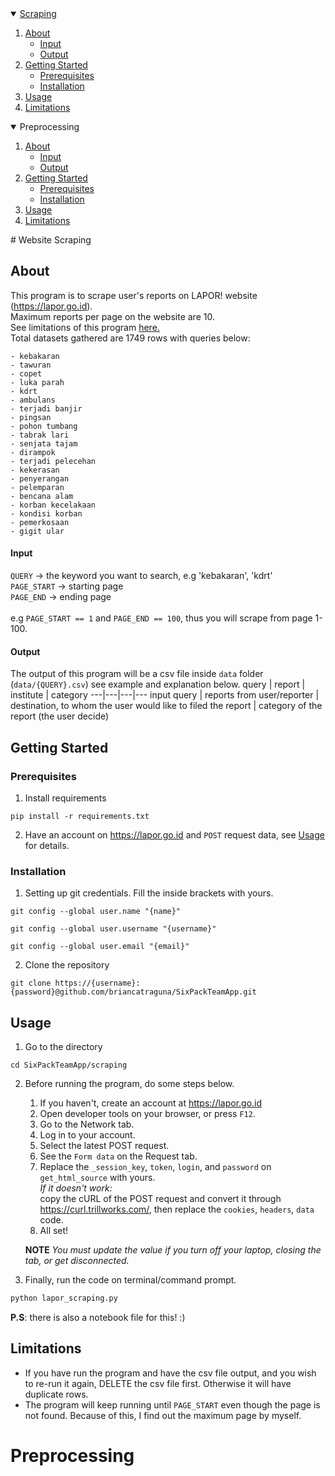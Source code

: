 <!-- TABLE OF CONTENTS -->
<details open="open">
  <summary>
    <a href="#scraping">Scraping</a>
  </summary>
  <ol>
    <li>
      <a href="#about">About</a>
      <ul>
        <li><a href="#input">Input</a></li>
      </ul>
      <ul>
         <li><a href="#output">Output</a></li>
      </ul>
    </li>
    <li>
      <a href="#getting-started">Getting Started</a>
      <ul>
        <li><a href="#prerequisites">Prerequisites</a></li>
        <li><a href="#installation">Installation</a></li>
      </ul>
    </li>
    <li><a href="#usage">Usage</a></li>
    <li><a href="#limitations">Limitations</a></li>
<!--     <li><a href="#roadmap">Roadmap</a></li>
    <li><a href="#contributing">Contributing</a></li>
    <li><a href="#license">License</a></li>
    <li><a href="#acknowledgements">Acknowledgements</a></li> -->
  </ol>
</details>

<details open="open">
  <summary>Preprocessing</summary>
  <ol>
    <li>
      <a href="#about-the-project">About</a>
      <ul>
        <li><a href="#input">Input</a></li>
      </ul>
      <ul>
         <li><a href="output">Output</a></li>
      </ul>
    </li>
    <li>
      <a href="#getting-started">Getting Started</a>
      <ul>
        <li><a href="#prerequisites">Prerequisites</a></li>
        <li><a href="#installation">Installation</a></li>
      </ul>
    </li>
    <li><a href="#usage">Usage</a></li>
    <li><a href="#limitations">Limitations</a></li>
<!--     <li><a href="#roadmap">Roadmap</a></li>
    <li><a href="#contributing">Contributing</a></li>
    <li><a href="#license">License</a></li>
    <li><a href="#acknowledgements">Acknowledgements</a></li> -->
  </ol>
</details>
# Website Scraping

##  About
This program is to scrape user's reports on LAPOR! website (https://lapor.go.id).
<br> Maximum reports per page on the website are 10.
<br> See limitations of this program <a href="#limitations">here.</a>
<br>Total datasets gathered are 1749 rows with queries below:
```
- kebakaran
- tawuran
- copet
- luka parah
- kdrt
- ambulans
- terjadi banjir
- pingsan
- pohon tumbang
- tabrak lari
- senjata tajam
- dirampok
- terjadi pelecehan
- kekerasan
- penyerangan
- pelemparan
- bencana alam
- korban kecelakaan
- kondisi korban
- pemerkosaan
- gigit ular
```
#### Input
`QUERY` -> the keyword you want to search, e.g 'kebakaran', 'kdrt'
<br> `PAGE_START` -> starting page
<br> `PAGE_END` -> ending page
<br>
<br> e.g `PAGE_START == 1` and `PAGE_END == 100`, thus you will scrape from page 1-100.

#### Output
The output of this program will be a csv file inside `data` folder (`data/{QUERY}.csv`) see example and explanation below.
query | report | institute | category
---|---|---|---
input query | reports from user/reporter | destination, to whom the user would like to filed the report | category of the report (the user decide)

## Getting Started

### Prerequisites
1. Install requirements
```
pip install -r requirements.txt
```
2. Have an account on https://lapor.go.id and `POST` request data, see <a href="#usage">Usage</a> for details.

### Installation
1. Setting up git credentials. Fill the inside brackets with yours.
```
git config --global user.name "{name}"
```
```
git config --global user.username "{username}"
```
```
git config --global user.email "{email}"
```
2. Clone the repository
```
git clone https://{username}:{password}@github.com/briancatraguna/SixPackTeamApp.git
```

## Usage
1. Go to the directory
```
cd SixPackTeamApp/scraping
```
2. Before running the program, do some steps below.
    1. If you haven't, create an account at https://lapor.go.id
    2. Open developer tools on your browser, or press `F12`.
    3. Go to the Network tab.
    4. Log in to your account.
    5. Select the latest POST request.
    6. See the `Form data` on the Request tab.
    7. Replace the `_session_key`, `token`, `login`, and `password` on  `get_html_source` with yours.
      <br> *If it doesn't work:*
      <br> copy the cURL of the POST request and convert it through https://curl.trillworks.com/, then replace the `cookies`, `headers`, `data` code.
    8. All set!
    
    **NOTE**
    *You must update the value if you turn off your laptop, closing the tab, or get disconnected.*
    
3. Finally, run the code on terminal/command prompt.
```sh
python lapor_scraping.py
```
**P.S**: there is also a notebook file for this! :)

## Limitations
- If you have run the program and have the csv file output, and you wish to re-run it again, DELETE the csv file first. Otherwise it will have duplicate rows.
- The program will keep running until `PAGE_START` even though the page is not found. Because of this, I find out the maximum page by myself.

# Preprocessing
